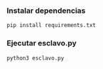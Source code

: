 ### Instalar dependencias
    pip install requirements.txt

### Ejecutar esclavo.py
    python3 esclavo.py